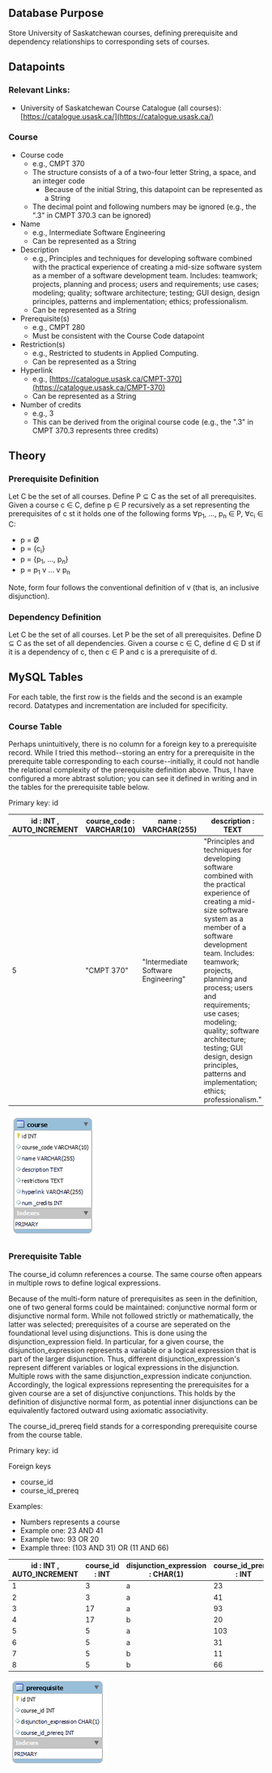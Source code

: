 ## Database Purpose

Store University of Saskatchewan courses, defining prerequisite and dependency relationships to corresponding sets of courses.

## Datapoints

### Relevant Links:

- University of Saskatchewan Course Catalogue (all courses): [https://catalogue.usask.ca/](https://catalogue.usask.ca/)

### Course

- Course code
  - e.g., CMPT 370
  - The structure consists of a of a two-four letter String, a space, and an integer code
    - Because of the initial String, this datapoint can be represented as a String
  - The decimal point and following numbers may be ignored (e.g., the ".3" in CMPT 370.3 can be ignored)
- Name
  - e.g., Intermediate Software Engineering
  - Can be represented as a String
- Description
  - e.g., Principles and techniques for developing software combined with the practical experience of creating a mid-size software system as a member of a software development team. Includes: teamwork; projects, planning and process; users and requirements; use cases; modeling; quality; software architecture; testing; GUI design, design principles, patterns and implementation; ethics; professionalism.
  - Can be represented as a String
- Prerequisite(s)
  - e.g., CMPT 280
  - Must be consistent with the Course Code datapoint
- Restriction(s)
  - e.g., Restricted to students in Applied Computing.
  - Can be represented as a String
- Hyperlink
  - e.g., [https://catalogue.usask.ca/CMPT-370](https://catalogue.usask.ca/CMPT-370)
  - Can be represented as a String
- Number of credits
  - e.g., 3
  - This can be derived from the original course code (e.g., the ".3" in CMPT 370.3 represents three credits)

## Theory

### Prerequisite Definition

Let C be the set of all courses. Define P ⊆ C as the set of all prerequisites. Given a course c ∈ C, define p ∈ P recursively as a set representing the prerequisites of c st it holds one of the following forms ∀p<sub>1</sub>, ..., p<sub>n</sub> ∈ P, ∀c<sub>i</sub> ∈ C:

- p = Ø
- p = {c<sub>i</sub>}
- p = {p<sub>1</sub>, ..., p<sub>n</sub>}
- p = p<sub>1</sub> v ... v p<sub>n</sub>

Note, form four follows the conventional definition of v (that is, an inclusive disjunction).

### Dependency Definition

Let C be the set of all courses. Let P be the set of all prerequisites. Define D ⊆ C as the set of all dependencies. Given a course c ∈ C, define d ∈ D st if it is a dependency of c, then c ∈ P and c is a prerequisite of d.

## MySQL Tables

For each table, the first row is the fields and the second is an example record. Datatypes and incrementation are included for specificity.

### Course Table

Perhaps unintuitively, there is no column for a foreign key to a prerequisite record. While I tried this method--storing an entry for a prerequisite in the prerequite table corresponding to each course--initially, it could not handle the relational complexity of the prerequisite definition above. Thus, I have configured a more abtrast solution; you can see it defined in writing and in the tables for the prerequisite table below.

Primary key: id

| id : INT , AUTO_INCREMENT | course_code : VARCHAR(10) | name : VARCHAR(255)                 | description : TEXT                                                                                                                                                                                                                                                                                                                                                                                           | restrictions : TEXT                            | hyperlink : VARCHAR(255)            | num_credits : INT |
| ------------------------- | ------------------------- | ----------------------------------- | ------------------------------------------------------------------------------------------------------------------------------------------------------------------------------------------------------------------------------------------------------------------------------------------------------------------------------------------------------------------------------------------------------------ | ---------------------------------------------- | ----------------------------------- | ----------------- |
| 5                         | "CMPT 370"                | "Intermediate Software Engineering" | "Principles and techniques for developing software combined with the practical experience of creating a mid-size software system as a member of a software development team. Includes: teamwork; projects, planning and process; users and requirements; use cases; modeling; quality; software architecture; testing; GUI design, design principles, patterns and implementation; ethics; professionalism." | "Restricted to students in Applied Computing." | https://catalogue.usask.ca/CMPT-370 | 3                 |

![ERR for course table](course_table.png)

### Prerequisite Table

The course_id column references a course. The same course often appears in multiple rows to define logical expressions.

Because of the multi-form nature of prerequisites as seen in the definition, one of two general forms could be maintained: conjunctive normal form or disjunctive normal form. While not followed strictly or mathematically, the latter was selected; prerequisites of a course are seperated on the foundational level using disjunctions. This is done using the disjunction_expression field. In particular, for a given course, the disjunction_expression represents a variable or a logical expression that is part of the larger disjunction. Thus, different disjunction_expression's represent different variables or logical expressions in the disjunction. Multiple rows with the same disjunction_expression indicate conjunction. Accordingly, the logical expressions representing the prerequisites for a given course are a set of disjunctive conjunctions. This holds by the definition of disjunctive normal form, as potential inner disjunctions can be equivalently factored outward using axiomatic associativity.

The course_id_prereq field stands for a corresponding prerequisite course from the course table.

Primary key: id

Foreign keys

- course_id
- course_id_prereq

Examples:

- Numbers represents a course
- Example one: 23 AND 41
- Example two: 93 OR 20
- Example three: (103 AND 31) OR (11 AND 66)

| id : INT , AUTO_INCREMENT | course_id : INT | disjunction_expression : CHAR(1) | course_id_prereq : INT |
| ------------------------- | --------------- | -------------------------------- | ---------------------- |
| 1                         | 3               | a                                | 23                     |
| 2                         | 3               | a                                | 41                     |
| 3                         | 17              | a                                | 93                     |
| 4                         | 17              | b                                | 20                     |
| 5                         | 5               | a                                | 103                    |
| 6                         | 5               | a                                | 31                     |
| 7                         | 5               | b                                | 11                     |
| 8                         | 5               | b                                | 66                     |

![ERR for prerequisite table](prerequisite_table.png)
